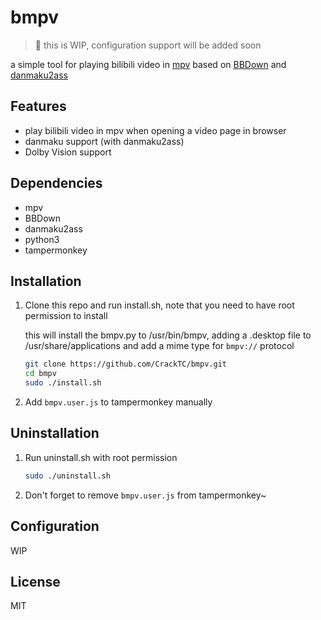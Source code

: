 # bmpv
> :wrench: this is WIP, configuration support will be added soon

a simple tool for playing bilibili video in [mpv](https://mpv.io/)
based on [BBDown](https://github.com/nilaoda/BBDown)
and [danmaku2ass](https://github.com/m13253/danmaku2ass)

## Features
- play bilibili video in mpv when opening a video page in browser
- danmaku support (with danmaku2ass)
- Dolby Vision support

## Dependencies
- mpv
- BBDown
- danmaku2ass
- python3
- tampermonkey

## Installation
1. Clone this repo and run install.sh, note that you need to have root permission to install

   this will install the bmpv.py to /usr/bin/bmpv,
   adding a .desktop file to /usr/share/applications
   and add a mime type for `bmpv://` protocol

   ```bash
   git clone https://github.com/CrackTC/bmpv.git
   cd bmpv
   sudo ./install.sh
   ```
1. Add `bmpv.user.js` to tampermonkey manually

## Uninstallation
1. Run uninstall.sh with root permission

   ```bash
   sudo ./uninstall.sh
   ```

1. Don't forget to remove `bmpv.user.js` from tampermonkey~

## Configuration
WIP

## License
MIT
